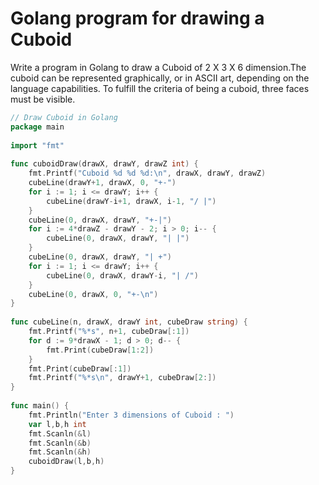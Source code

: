 # Golang program for drawing a Cuboid
Write a program in Golang to draw a Cuboid of 2 X 3 X 6 dimension.The cuboid can be represented graphically, or in ASCII art, depending on the language capabilities. To fulfill the criteria of being a cuboid, three faces must be visible.

``` go
// Draw Cuboid in Golang
package main
  
import "fmt"
  
func cuboidDraw(drawX, drawY, drawZ int) {
    fmt.Printf("Cuboid %d %d %d:\n", drawX, drawY, drawZ)
    cubeLine(drawY+1, drawX, 0, "+-")
    for i := 1; i <= drawY; i++ {
        cubeLine(drawY-i+1, drawX, i-1, "/ |")
    }
    cubeLine(0, drawX, drawY, "+-|")
    for i := 4*drawZ - drawY - 2; i > 0; i-- {
        cubeLine(0, drawX, drawY, "| |")
    }
    cubeLine(0, drawX, drawY, "| +")
    for i := 1; i <= drawY; i++ {
        cubeLine(0, drawX, drawY-i, "| /")
    }
    cubeLine(0, drawX, 0, "+-\n")
}
  
func cubeLine(n, drawX, drawY int, cubeDraw string) {
    fmt.Printf("%*s", n+1, cubeDraw[:1])
    for d := 9*drawX - 1; d > 0; d-- {
        fmt.Print(cubeDraw[1:2])
    }
    fmt.Print(cubeDraw[:1])     
    fmt.Printf("%*s\n", drawY+1, cubeDraw[2:])
}
  
func main() {
    fmt.Println("Enter 3 dimensions of Cuboid : ")
    var l,b,h int
    fmt.Scanln(&l)
    fmt.Scanln(&b)
    fmt.Scanln(&h)
    cuboidDraw(l,b,h)
}
```